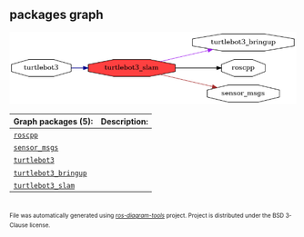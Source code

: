 <!--
File was automatically generated using 'ros-diagram-tools' project.
Project is distributed under the BSD 3-Clause license.
-->

## packages graph

[![turtlebot3_slam](turtlebot3_slam.png "turtlebot3_slam")](turtlebot3_slam.png)


| Graph packages (5): | Description: |
| ------------------- | ------------ |
| [`roscpp`](roscpp.md) |  |
| [`sensor_msgs`](sensor_msgs.md) |  |
| [`turtlebot3`](turtlebot3.md) |  |
| [`turtlebot3_bringup`](turtlebot3_bringup.md) |  |
| [`turtlebot3_slam`](turtlebot3_slam.md) |  |


</br>
<font size="1">
File was automatically generated using <a href="https://github.com/anetczuk/ros-diagram-tools"><i>ros-diagram-tools</i></a> project.
Project is distributed under the BSD 3-Clause license.
</font>
